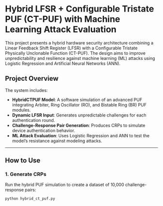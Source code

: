 # Hybrid LFSR + Configurable Tristate PUF (CT-PUF) with Machine Learning Attack Evaluation

This project presents a hybrid hardware security architecture combining a Linear Feedback Shift Register (LFSR) with a Configurable Tristate Physically Unclonable Function (CT-PUF). The design aims to improve unpredictability and resilience against machine learning (ML) attacks using Logistic Regression and Artificial Neural Networks (ANN).

## Project Overview

The system includes:

- **HybridCTPUF Model**: A software simulation of an advanced PUF integrating Arbiter, Ring Oscillator (RO), and Bistable Ring (BR) PUF modules.
- **Dynamic LFSR Input**: Generates unpredictable challenges for each authentication round.
- **Challenge-Response Pair Generation**: Produces CRPs to simulate device authentication behavior.
- **ML Attack Evaluation**: Uses Logistic Regression and ANN to test the model’s resistance against modeling attacks.

---

## How to Use

### 1. Generate CRPs
Run the hybrid PUF simulation to create a dataset of 10,000 challenge-response pairs:

```bash
python hybrid_ct_puf.py



